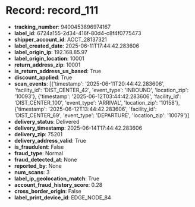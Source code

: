 # Record: record_111

- **tracking_number**: 9400453896974167
- **label_id**: 6724a155-2d34-416f-80d4-c8f4f0775473
- **shipper_account_id**: ACCT_28137321
- **label_created_date**: 2025-06-11T17:44:42.283606
- **label_origin_ip**: 192.168.85.97
- **label_origin_location**: 10001
- **return_address_zip**: 10001
- **is_return_address_us_based**: True
- **discount_applied**: True
- **scan_events**: [{'timestamp': '2025-06-11T20:44:42.283606', 'facility_id': 'DIST_CENTER_42', 'event_type': 'INBOUND', 'location_zip': '10093'}, {'timestamp': '2025-06-12T03:44:42.283606', 'facility_id': 'DIST_CENTER_100', 'event_type': 'ARRIVAL', 'location_zip': '10158'}, {'timestamp': '2025-06-12T13:44:42.283606', 'facility_id': 'DIST_CENTER_69', 'event_type': 'DEPARTURE', 'location_zip': '10079'}]
- **delivery_status**: Delivered
- **delivery_timestamp**: 2025-06-14T17:44:42.283606
- **delivery_zip**: 75201
- **delivery_address_valid**: True
- **is_fraudulent**: False
- **fraud_type**: Normal
- **fraud_detected_at**: None
- **reported_by**: None
- **num_scans**: 3
- **label_ip_geolocation_match**: True
- **account_fraud_history_score**: 0.28
- **cross_border_origin**: False
- **label_print_device_id**: EDGE_NODE_84